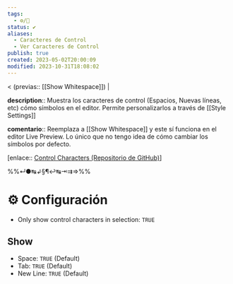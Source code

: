 ```yaml
---
tags:
  - ⚙️/🔌
status: ✔️
aliases:
  - Caracteres de Control
  - Ver Caracteres de Control
publish: true
created: 2023-05-02T20:00:09
modified: 2023-10-31T18:08:02
---
```


< (previas:: [[Show Whitespace]]) |

**description**:: Muestra los caracteres de control (Espacios, Nuevas líneas, etc) cómo símbolos en el editor. Permite personalizarlos a través de [[Style Settings]]

**comentario**:: Reemplaza a [[Show Whitespace]] y este sí funciona en el editor Live Preview. Lo único que no tengo idea de cómo cambiar los símbolos por defecto.

[enlace:: [Control Characters (Repositorio de GitHub)](https://github.com/joethei/obsidian-control-characters)]

%%↵●↹↲§¶↩↹⇥⇉⇒%%

# ⚙️ Configuración

- Only show control characters in selection: `TRUE`

## Show

- Space: `TRUE` (Default)
- Tab: `TRUE` (Default)
- New Line: `TRUE` (Default)
